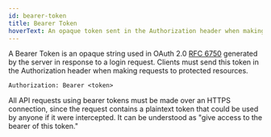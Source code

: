 ```yaml
---
id: bearer-token
title: Bearer Token
hoverText: An opaque token sent in the Authorization header when making requests to protected resources. It can be understood as "give access to the bearer of this token."
---
```


A Bearer Token is an opaque string used in OAuth 2.0 [RFC 6750](https://datatracker.ietf.org/doc/html/rfc6750) generated by the server in response to a login request. Clients must send this token in the Authorization header when making requests to protected resources. 

```
Authorization: Bearer <token>
```

All API requests using bearer tokens must be made over an HTTPS connection, since the request contains a plaintext token that could be used by anyone if it were intercepted. It can be understood as "give access to the bearer of this token."



